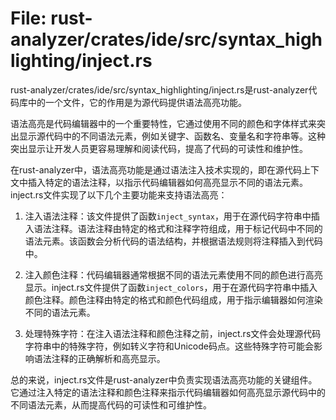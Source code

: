# File: rust-analyzer/crates/ide/src/syntax_highlighting/inject.rs

rust-analyzer/crates/ide/src/syntax_highlighting/inject.rs是rust-analyzer代码库中的一个文件，它的作用是为源代码提供语法高亮功能。

语法高亮是代码编辑器中的一个重要特性，它通过使用不同的颜色和字体样式来突出显示源代码中的不同语法元素，例如关键字、函数名、变量名和字符串等。这种突出显示让开发人员更容易理解和阅读代码，提高了代码的可读性和维护性。

在rust-analyzer中，语法高亮功能是通过语法注入技术实现的，即在源代码上下文中插入特定的语法注释，以指示代码编辑器如何高亮显示不同的语法元素。inject.rs文件实现了以下几个主要功能来支持语法高亮：

1. 注入语法注释：该文件提供了函数`inject_syntax`，用于在源代码字符串中插入语法注释。语法注释由特定的格式和注释字符组成，用于标记代码中不同的语法元素。该函数会分析代码的语法结构，并根据语法规则将注释插入到代码中。

2. 注入颜色注释：代码编辑器通常根据不同的语法元素使用不同的颜色进行高亮显示。inject.rs文件提供了函数`inject_colors`，用于在源代码字符串中插入颜色注释。颜色注释由特定的格式和颜色代码组成，用于指示编辑器如何渲染不同的语法元素。

3. 处理特殊字符：在注入语法注释和颜色注释之前，inject.rs文件会处理源代码字符串中的特殊字符，例如转义字符和Unicode码点。这些特殊字符可能会影响语法注释的正确解析和高亮显示。

总的来说，inject.rs文件是rust-analyzer中负责实现语法高亮功能的关键组件。它通过注入特定的语法注释和颜色注释来指示代码编辑器如何高亮显示源代码中的不同语法元素，从而提高代码的可读性和可维护性。

